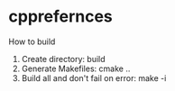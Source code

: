 # cpprefernces

How to build
1. Create directory: build
2. Generate Makefiles: cmake ..
3. Build all and don't fail on error: make -i
